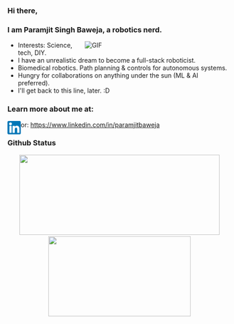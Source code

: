 ### Hi there, 

### I am Paramjit Singh Baweja, a robotics nerd.

<img align="right" width="330px" alt="GIF" src="https://cdn.dribbble.com/users/1848694/screenshots/4452371/dribdesgindeskgif.gif" />


- Interests: Science, tech, DIY. 
- I have an unrealistic dream to become a full-stack roboticist. 
- Biomedical robotics. Path planning & controls for autonomous systems.
- Hungry for collaborations on anything under the sun (ML & AI preferred).
- I'll get back to this line, later. :D 




<!--
**ParamjitBaweja/ParamjitBaweja** is a ✨ _special_ ✨ repository because its `README.md` (this file) appears on your GitHub profile.

Here are some ideas to get you started:

- 🔭 I’m currently working on ...
- 🌱 I’m currently learning ...
- 👯 I’m looking to collaborate on ...
- 🤔 I’m looking for help with ...
- 💬 Ask me about ...
- 📫 How to reach me: ...
- 😄 Pronouns: ...
- ⚡ Fun fact: ...
-->


### Learn more about me at:

[<img align="left" alt="Paramjit Singh Baweja | LinkedIn" width="30px" src="https://github.com/saniikakulkarni/saniikakulkarni/blob/main/linkedin.png" />][linkedin]

[linkedin]: https://www.linkedin.com/in/paramjitbaweja

or:    https://www.linkedin.com/in/paramjitbaweja


### Github Status

<p align="center">
    <a href="https://github.com/ParamjitBaweja">
    <img height="180em" width="450em" src="https://github-readme-stats.vercel.app/api?username=ParamjitBaweja&count_private=true&show_icons=true&hide_title=true"/>
    <img height="180em" width="320em" src="https://github-readme-stats.vercel.app/api/top-langs/?username=ParamjitBaweja&langs_count=6&layout=compact"/>
    </a>
</p>

